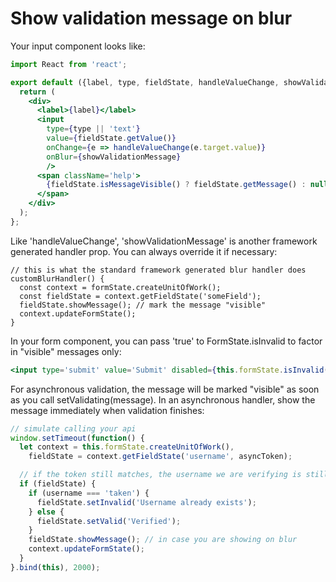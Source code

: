 # Show validation message on blur

Your input component looks like:

```jsx
import React from 'react';

export default ({label, type, fieldState, handleValueChange, showValidationMessage}) => {
  return (
    <div>
      <label>{label}</label>
      <input
        type={type || 'text'}
        value={fieldState.getValue()}
        onChange={e => handleValueChange(e.target.value)}
        onBlur={showValidationMessage}
        />
      <span className='help'>
        {fieldState.isMessageVisible() ? fieldState.getMessage() : null}
      </span>
    </div>
  );
};
```

Like 'handleValueChange', 'showValidationMessage' is another framework generated handler prop. You can always override it if necessary:

```es6
// this is what the standard framework generated blur handler does
customBlurHandler() {
  const context = formState.createUnitOfWork();
  const fieldState = context.getFieldState('someField');
  fieldState.showMessage(); // mark the message "visible"
  context.updateFormState();
}
```

In your form component, you can pass 'true' to FormState.isInvalid to factor in "visible" messages only:

```jsx
<input type='submit' value='Submit' disabled={this.formState.isInvalid(true)}/>
```

For asynchronous validation, the message will be marked "visible" as soon as you call setValidating(message). In an asynchronous handler, show the message immediately when validation finishes:

```jsx
// simulate calling your api
window.setTimeout(function() {
  let context = this.formState.createUnitOfWork(),
    fieldState = context.getFieldState('username', asyncToken);

  // if the token still matches, the username we are verifying is still relevant
  if (fieldState) {
    if (username === 'taken') {
      fieldState.setInvalid('Username already exists');
    } else {
      fieldState.setValid('Verified');
    }
    fieldState.showMessage(); // in case you are showing on blur
    context.updateFormState();
  }
}.bind(this), 2000);
```
